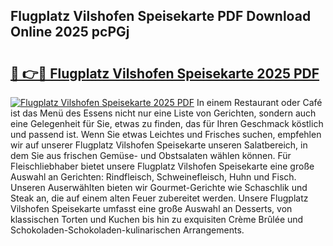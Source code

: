 ## Flugplatz Vilshofen Speisekarte PDF Download Online 2025 pcPGj

# <h2><a href="http://gca5u7.nevu.top/?p=Flugplatz+Vilshofen+Speisekarte">🔗 👉🔴 Flugplatz Vilshofen Speisekarte 2025 PDF</a></h2>

[![Flugplatz Vilshofen Speisekarte 2025 PDF](https://i.imgur.com/dBaPXMq.png)](http://gca5u7.nevu.top/?p=Flugplatz+Vilshofen+Speisekarte)
In einem Restaurant oder Café ist das Menü des Essens nicht nur eine Liste von Gerichten, sondern auch eine Gelegenheit für Sie, etwas zu finden, das für Ihren Geschmack köstlich und passend ist. Wenn Sie etwas Leichtes und Frisches suchen, empfehlen wir auf unserer Flugplatz Vilshofen Speisekarte unseren Salatbereich, in dem Sie aus frischen Gemüse- und Obstsalaten wählen können. Für Fleischliebhaber bietet unsere Flugplatz Vilshofen Speisekarte eine große Auswahl an Gerichten: Rindfleisch, Schweinefleisch, Huhn und Fisch. Unseren Auserwählten bieten wir Gourmet-Gerichte wie Schaschlik und Steak an, die auf einem alten Feuer zubereitet werden. Unsere Flugplatz Vilshofen Speisekarte umfasst eine große Auswahl an Desserts, von klassischen Torten und Kuchen bis hin zu exquisiten Crème Brûlée und Schokoladen-Schokoladen-kulinarischen Arrangements.
